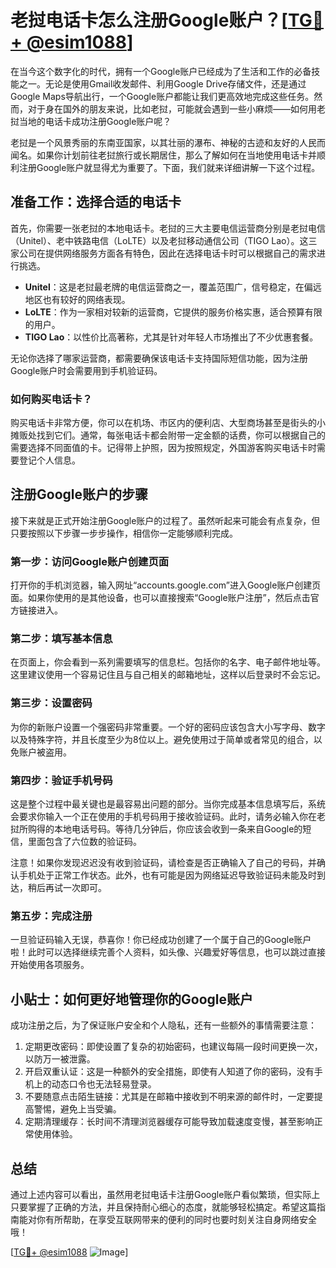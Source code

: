 # 老挝电话卡怎么注册Google账户？[[TG💪+ @esim1088](https://t.me/s/esim1088)]

在当今这个数字化的时代，拥有一个Google账户已经成为了生活和工作的必备技能之一。无论是使用Gmail收发邮件、利用Google Drive存储文件，还是通过Google Maps导航出行，一个Google账户都能让我们更高效地完成这些任务。然而，对于身在国外的朋友来说，比如老挝，可能就会遇到一些小麻烦——如何用老挝当地的电话卡成功注册Google账户呢？

老挝是一个风景秀丽的东南亚国家，以其壮丽的瀑布、神秘的古迹和友好的人民而闻名。如果你计划前往老挝旅行或长期居住，那么了解如何在当地使用电话卡并顺利注册Google账户就显得尤为重要了。下面，我们就来详细讲解一下这个过程。

## 准备工作：选择合适的电话卡

首先，你需要一张老挝的本地电话卡。老挝的三大主要电信运营商分别是老挝电信（Unitel）、老中铁路电信（LoLTE）以及老挝移动通信公司（TIGO Lao）。这三家公司在提供网络服务方面各有特色，因此在选择电话卡时可以根据自己的需求进行挑选。

- **Unitel**：这是老挝最老牌的电信运营商之一，覆盖范围广，信号稳定，在偏远地区也有较好的网络表现。
- **LoLTE**：作为一家相对较新的运营商，它提供的服务价格实惠，适合预算有限的用户。
- **TIGO Lao**：以性价比高著称，尤其是针对年轻人市场推出了不少优惠套餐。

无论你选择了哪家运营商，都需要确保该电话卡支持国际短信功能，因为注册Google账户时会需要用到手机验证码。

### 如何购买电话卡？

购买电话卡非常方便，你可以在机场、市区内的便利店、大型商场甚至是街头的小摊贩处找到它们。通常，每张电话卡都会附带一定金额的话费，你可以根据自己的需要选择不同面值的卡。记得带上护照，因为按照规定，外国游客购买电话卡时需要登记个人信息。

## 注册Google账户的步骤

接下来就是正式开始注册Google账户的过程了。虽然听起来可能会有点复杂，但只要按照以下步骤一步步操作，相信你一定能够顺利完成。

### 第一步：访问Google账户创建页面

打开你的手机浏览器，输入网址“accounts.google.com”进入Google账户创建页面。如果你使用的是其他设备，也可以直接搜索“Google账户注册”，然后点击官方链接进入。

### 第二步：填写基本信息

在页面上，你会看到一系列需要填写的信息栏。包括你的名字、电子邮件地址等。这里建议使用一个容易记住且与自己相关的邮箱地址，这样以后登录时不会忘记。

### 第三步：设置密码

为你的新账户设置一个强密码非常重要。一个好的密码应该包含大小写字母、数字以及特殊字符，并且长度至少为8位以上。避免使用过于简单或者常见的组合，以免账户被盗用。

### 第四步：验证手机号码

这是整个过程中最关键也是最容易出问题的部分。当你完成基本信息填写后，系统会要求你输入一个正在使用的手机号码用于接收验证码。此时，请务必输入你在老挝所购得的本地电话号码。等待几分钟后，你应该会收到一条来自Google的短信，里面包含了六位数的验证码。

注意！如果你发现迟迟没有收到验证码，请检查是否正确输入了自己的号码，并确认手机处于正常工作状态。此外，也有可能是因为网络延迟导致验证码未能及时到达，稍后再试一次即可。

### 第五步：完成注册

一旦验证码输入无误，恭喜你！你已经成功创建了一个属于自己的Google账户啦！此时可以选择继续完善个人资料，如头像、兴趣爱好等信息，也可以跳过直接开始使用各项服务。

## 小贴士：如何更好地管理你的Google账户

成功注册之后，为了保证账户安全和个人隐私，还有一些额外的事情需要注意：

1. 定期更改密码：即使设置了复杂的初始密码，也建议每隔一段时间更换一次，以防万一被泄露。
2. 开启双重认证：这是一种额外的安全措施，即使有人知道了你的密码，没有手机上的动态口令也无法轻易登录。
3. 不要随意点击陌生链接：尤其是在邮箱中接收到不明来源的邮件时，一定要提高警惕，避免上当受骗。
4. 定期清理缓存：长时间不清理浏览器缓存可能导致加载速度变慢，甚至影响正常使用体验。

## 总结

通过上述内容可以看出，虽然用老挝电话卡注册Google账户看似繁琐，但实际上只要掌握了正确的方法，并且保持耐心细心的态度，就能够轻松搞定。希望这篇指南能对你有所帮助，在享受互联网带来的便利的同时也要时刻关注自身网络安全哦！

[[TG💪+ @esim1088](https://t.me/s/esim1088) ![Image](https://i.postimg.cc/4NQfJmqS/Snipaste-2025-05-13-00-14-12.png)]